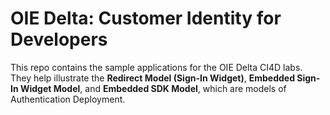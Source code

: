 # OIE Delta: Customer Identity for Developers
This repo contains the sample applications for the OIE Delta CI4D labs. They help illustrate the **Redirect Model (Sign-In Widget)**, **Embedded Sign-In Widget Model**, and  **Embedded SDK Model**, which are models of Authentication Deployment.